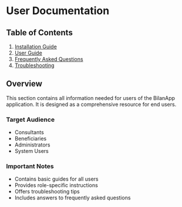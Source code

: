 # User Documentation

## Table of Contents
1. [Installation Guide](installation.md)
2. [User Guide](user-guide.md)
3. [Frequently Asked Questions](faq.md)
4. [Troubleshooting](troubleshooting.md)

## Overview

This section contains all information needed for users of the BilanApp application. It is designed as a comprehensive resource for end users.

### Target Audience
- Consultants
- Beneficiaries
- Administrators
- System Users

### Important Notes
- Contains basic guides for all users
- Provides role-specific instructions
- Offers troubleshooting tips
- Includes answers to frequently asked questions 